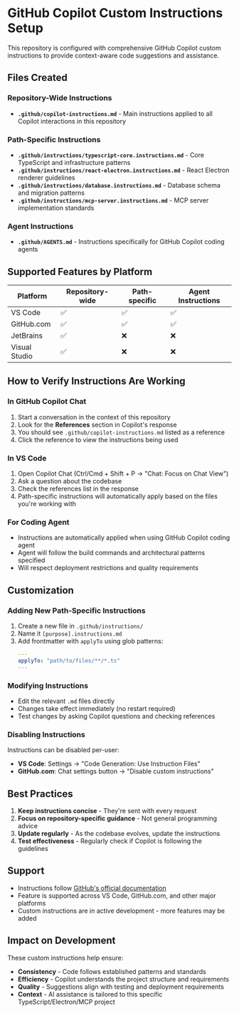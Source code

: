 # GitHub Copilot Custom Instructions Setup

This repository is configured with comprehensive GitHub Copilot custom instructions to provide context-aware code suggestions and assistance.

## Files Created

### Repository-Wide Instructions
- **`.github/copilot-instructions.md`** - Main instructions applied to all Copilot interactions in this repository

### Path-Specific Instructions
- **`.github/instructions/typescript-core.instructions.md`** - Core TypeScript and infrastructure patterns
- **`.github/instructions/react-electron.instructions.md`** - React Electron renderer guidelines  
- **`.github/instructions/database.instructions.md`** - Database schema and migration patterns
- **`.github/instructions/mcp-server.instructions.md`** - MCP server implementation standards

### Agent Instructions
- **`.github/AGENTS.md`** - Instructions specifically for GitHub Copilot coding agents

## Supported Features by Platform

| Platform | Repository-wide | Path-specific | Agent Instructions |
|----------|----------------|---------------|-------------------|
| VS Code | ✅ | ✅ | ✅ |
| GitHub.com | ✅ | ✅ | ✅ |
| JetBrains | ✅ | ❌ | ❌ |
| Visual Studio | ✅ | ❌ | ❌ |

## How to Verify Instructions Are Working

### In GitHub Copilot Chat
1. Start a conversation in the context of this repository
2. Look for the **References** section in Copilot's response
3. You should see `.github/copilot-instructions.md` listed as a reference
4. Click the reference to view the instructions being used

### In VS Code
1. Open Copilot Chat (Ctrl/Cmd + Shift + P → "Chat: Focus on Chat View")
2. Ask a question about the codebase
3. Check the references list in the response
4. Path-specific instructions will automatically apply based on the files you're working with

### For Coding Agent
- Instructions are automatically applied when using GitHub Copilot coding agent
- Agent will follow the build commands and architectural patterns specified
- Will respect deployment restrictions and quality requirements

## Customization

### Adding New Path-Specific Instructions
1. Create a new file in `.github/instructions/` 
2. Name it `[purpose].instructions.md`
3. Add frontmatter with `applyTo` using glob patterns:
   ```yaml
   ---
   applyTo: "path/to/files/**/*.ts"
   ---
   ```

### Modifying Instructions
- Edit the relevant `.md` files directly
- Changes take effect immediately (no restart required)
- Test changes by asking Copilot questions and checking references

### Disabling Instructions
Instructions can be disabled per-user:
- **VS Code**: Settings → "Code Generation: Use Instruction Files"
- **GitHub.com**: Chat settings button → "Disable custom instructions"

## Best Practices

1. **Keep instructions concise** - They're sent with every request
2. **Focus on repository-specific guidance** - Not general programming advice  
3. **Update regularly** - As the codebase evolves, update the instructions
4. **Test effectiveness** - Regularly check if Copilot is following the guidelines

## Support

- Instructions follow [GitHub's official documentation](https://docs.github.com/en/copilot/how-tos/configure-custom-instructions/add-repository-instructions)
- Feature is supported across VS Code, GitHub.com, and other major platforms
- Custom instructions are in active development - more features may be added

## Impact on Development

These custom instructions help ensure:
- **Consistency** - Code follows established patterns and standards
- **Efficiency** - Copilot understands the project structure and requirements
- **Quality** - Suggestions align with testing and deployment requirements
- **Context** - AI assistance is tailored to this specific TypeScript/Electron/MCP project